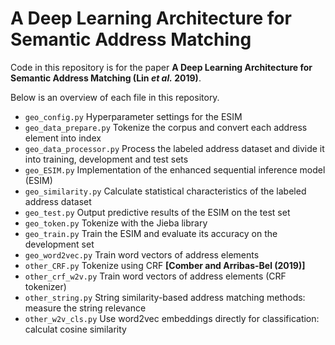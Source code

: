 # A Deep Learning Architecture for Semantic Address Matching


Code in this repository is for the paper **A Deep Learning Architecture for Semantic Address Matching (Lin *et al.* 2019)**.

Below is an overview of each file in this repository.

  - `geo_config.py` Hyperparameter settings for the ESIM
  - `geo_data_prepare.py` Tokenize the corpus and convert each address element into index
  - `geo_data_processor.py` Process the labeled address dataset and divide it into training, development and test sets
  - `geo_ESIM.py` Implementation of the enhanced sequential inference model (ESIM)
  - `geo_similarity.py` Calculate statistical characteristics of the labeled address dataset
  - `geo_test.py` Output predictive results of the ESIM on the test set
  - `geo_token.py` Tokenize with the Jieba library
  - `geo_train.py` Train the ESIM and evaluate its accuracy on the development set
  - `geo_word2vec.py` Train word vectors of address elements
  - `other_CRF.py` Tokenize using CRF **[Comber and Arribas-Bel (2019)]** 
  - `other_crf_w2v.py` Train word vectors of address elements (CRF tokenizer)
  - `other_string.py` String similarity-based address matching methods: measure the string relevance
  - `other_w2v_cls.py` Use word2vec embeddings directly for classification: calculat cosine similarity
